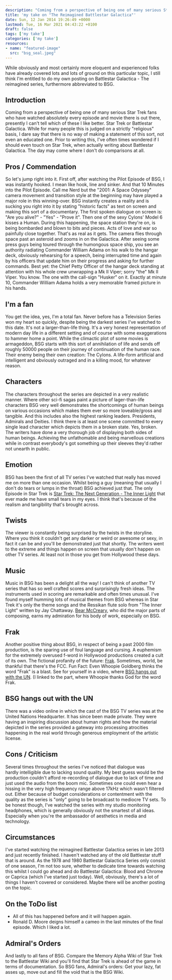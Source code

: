 ```yaml
---
description: "Coming from a perspective of being one of many serious Star Trek fans who have watched absolutely every episode and movie there is out there, presently I can't tell which of these I like better."
title: 'my take on "The Reimagined Battlestar Galactica"'
date: Sun, 12 Jan 2014 19:26:49 +0000
lastmod: Tue, 16 Mar 2021 04:43:22 +0100
draft: false
tags: ['my take']
categories: ['my take']
resources:
- name: "featured-image"
  src: "bsg_seal.jpeg"
---
```

<!--more-->
While obviously and most certainly more eloquent and experienced folks have already covered lots and lots of ground on this particular topic, I still think I'm entitled to do my own posting on Battlestar Galactica - The reimagined series, furthermore abbreviated to BSG.

## Introduction

Coming from a perspective of being one of many serious Star Trek fans who have watched absolutely every episode and movie there is out there, presently I can't tell which of these I like better. Star Trek or Battlestar Galactica. While for many people this is judged on a strictly "religious" basis, I dare say that there is no way of making a statement of this sort, not even an educated one. Prior to writing this, I've often times wondered if I should even touch on Star Trek, when actually writing about Battlestar Galactica. The day may come where I don't do comparisons at all.

## Pros / Commendation

So let's jump right into it. First off, after watching the Pilot Episode of BSG, I was instantly hooked. I mean like hook, line and sinker. And that 10 Minutes into the Pilot Episode. Call me Nerd but the "2001: A Space Odyssey" camera movement and transition style at the beginning may have played a major role in this winning-over. BSG instantly creates a reality and is sucking you right into it by stating "historic facts" as text on screen and making this sort of a documentary. The first spoken dialogue on screen is: "Are you alive?" - "Yes" - "Prove it". Then one of the sexy Cylons' Model 6 kisses a Human. During this happening, the space station they're on, is being bombarded and blown to bits and pieces. Acts of love and war so painfully close together. That's as real as it gets. The camera flies through space past an asteroid and zooms in on the Galactica. After seeing some press guys being toured through the humongous space ship, you see an authority radiating Commander William Adama on his walk to the hangar deck, obviously rehearsing for a speech, being interrupted time and again by his officers that update him on their progress and asking for further commands. Best yet: the Chief Petty Officer of the hangar deck standing at attention with his whole crew unwrapping a Mk II Viper; sorry "the" Mk II Viper. You know. The one with the call-sign "Husker" on it. Exactly at minute 10, Commander William Adama holds a very memorable framed picture in his hands.

## I'm a fan

You get the idea, yes, I'm a total fan. Never before has a Television Series won my heart so quickly, despite being the darkest series I've watched to this date. It's not a larger-than-life thing. It's a very honest representation of modern day life in a different setting and of course with some exaggerations to hammer home a point. While the climactic plot of some movies is armageddon, BSG starts with this sort of annihilation of life and sends off roughly 50000 people on their journey of continuation of the human race. Their enemy being their own creation: The Cylons. A life-form artificial and intelligent and obviously outraged and in a killing mood, for whatever reason.

## Characters

The characters throughout the series are depicted in a very realistic manner. Where other sci-fi sagas paint a picture of lager-than-life characters BSG very well demonstrates the shortcomings of human beings on various occasions which makes them ever so more loveable/gross and tangible. And this includes also the highest ranking leaders. Presidents, Admirals and Deities. I think there is at least one scene committed to every single lead character which depicts them in a broken state. Yes, broken. The writers have done a very thorough job of displaying both sides of human beings. Achieving the unfathomable and being marvellous creations while in contrast everybody's got something up their sleeves they'd rather not unearth in public.

## Emotion

BSG has been the first of all TV series I've watched that really has moved me on more than one occasion. Whilst being a guy (meaning that usually I don't do tears or lumps in the throat) BSG achieved just that. The only Episode in Star Trek is [Star Trek: The Next Generation - The Inner Light](http://en.memory-alpha.org/wiki/The_Inner_Light_(episode)) that ever made me have small tears in my eyes. I think that's because of the realism and tangibility that's brought across.

## Twists

The viewer is constantly being surprised by the twists in the storyline. Where you think it couldn't get any darker or weird or awesome or sexy, in fact it can be and you'll be demonstrated just that shortly. The writers went to the extreme and things happen on screen that usually don't happen on other TV series. At least not in those you get from Hollywood these days.

## Music

Music in BSG has been a delight all the way! I can't think of another TV series that has so well crafted scores and surprisingly fresh ideas. The instruments used in scoring are remarkable and often times unusual. I've found myself humming lots of musical themes from BSG whereas in Star Trek it's only the theme songs and the Ressikan flute solo from "The Inner Light" written by Jay Chattaway. [Bear McCreary](http://www.bearmccreary.com/), who did the major parts of composing, earns my admiration for his body of work, especially on BSG.

## Frak

Another positive thing about BSG, in respect of being a past 2000 film production, is the sparing use of foul language and cursing. A euphemism for the extremely overused f-word in Hollywood productions created a cult of its own. The fictional profanity of the future: [Frak](http://en.wikipedia.org/wiki/Frak_(expletive)). Sometimes, world, be thankful that there's the FCC. Fun Fact: Even Whoopie Goldberg thinks the word "Frak" is a blast. See for yourself in a video, where [BSG hangs out with the UN](http://youtu.be/_oXeZQzfQsM?t=2h1m44s). (I linked to the part, where Whoopie thanks God for the word Frak.

## BSG hangs out with the UN

There was a video online in which the cast of the BSG TV series was at the United Nations Headquarter. It has since been made private. They were having an inspiring discussion about human rights and how the material depicted in the series provided a gateway into processing atrocities happening in the real world through generous employment of the artistic license.

## Cons / Criticism

Several times throughout the series I've noticed that dialogue was hardly intelligible due to lacking sound quality. My best guess would be the production couldn't afford re-recording of dialogue due to lack of time and just used the audio from the boom mic. Sometimes one could even hear a hissing in the very high frequency range above 17kHz which wasn't filtered out. Either because of budget considerations or contentment with the quality as the series is "only" going to be broadcast to mediocre TV sets. To be honest though, I've watched the series with my studio monitoring headphones, which is generally obviously not the smartest of all ideas. Especially when you're the ambassador of aesthetics in media and technology.

## Circumstances

I've started watching the reimagined Battlestar Galactica series in late 2013 and just recently finished. I haven't watched any of the old Battlestar stuff that is around. As the 1978 and 1980 Battlestar Galactica Series only consist of one season, I'm not too sure, whether to dedicate time towards watching this whilst I could go ahead and do Battlestar Galactica: Blood and Chrome or Caprica (which I've started just today). Well, obviously, there's a lot of things I haven't covered or considered. Maybe there will be another posting on the topic.

## On the ToDo list

* All of this has happened before and it will happen again.
* Ronald D. Moore deigns himself a cameo in the last minutes of the final episode. Which I liked a lot.

## Admiral's Orders

And lastly to all fans of BSG. Compare the Memory Alpha Wiki of Star Trek to the Battlestar Wiki and you'll find that Star Trek is ahead of the game in terms of documentation. So BSG fans, Admiral's orders: Get your lazy, fat asses up, move out and fill the void that is the BSG Wiki.
